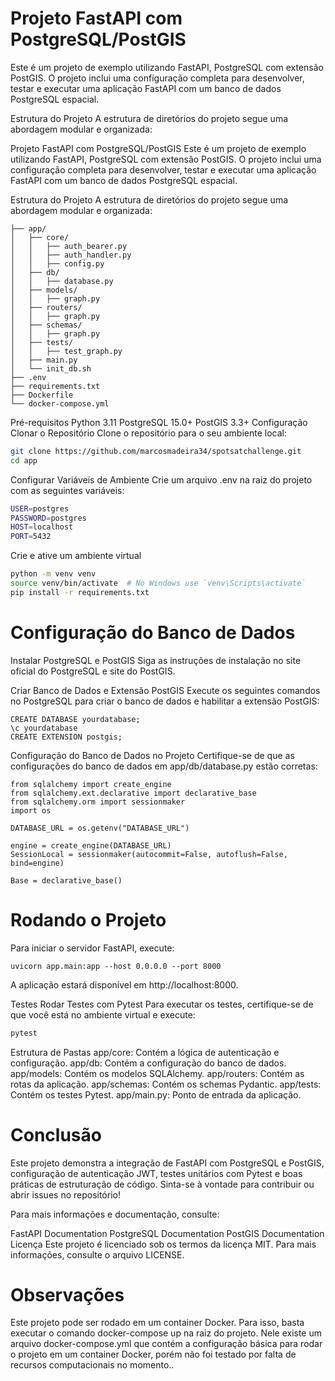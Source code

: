 ﻿# Projeto FastAPI com PostgreSQL/PostGIS

Este é um projeto de exemplo utilizando FastAPI, PostgreSQL com extensão PostGIS. O projeto inclui uma configuração completa para desenvolver, testar e executar uma aplicação FastAPI com um banco de dados PostgreSQL espacial.

Estrutura do Projeto
A estrutura de diretórios do projeto segue uma abordagem modular e organizada:

Projeto FastAPI com PostgreSQL/PostGIS
Este é um projeto de exemplo utilizando FastAPI, PostgreSQL com extensão PostGIS. O projeto inclui uma configuração completa para desenvolver, testar e executar uma aplicação FastAPI com um banco de dados PostgreSQL espacial.

Estrutura do Projeto
A estrutura de diretórios do projeto segue uma abordagem modular e organizada:
```
├── app/
│   ├── core/
│   │   ├── auth_bearer.py
│   │   ├── auth_handler.py
│   │   ├── config.py
│   ├── db/
│   │   ├── database.py
│   ├── models/
│   │   ├── graph.py
│   ├── routers/
│   │   ├── graph.py
│   ├── schemas/
│   │   ├── graph.py
│   ├── tests/
│   │   ├── test_graph.py
│   ├── main.py
│   └── init_db.sh
├── .env
├── requirements.txt
├── Dockerfile
└── docker-compose.yml

```

Pré-requisitos
Python 3.11
PostgreSQL 15.0+
PostGIS 3.3+
Configuração
Clonar o Repositório
Clone o repositório para o seu ambiente local:

```bash
git clone https://github.com/marcosmadeira34/spotsatchallenge.git
cd app
```

Configurar Variáveis de Ambiente
Crie um arquivo .env na raiz do projeto com as seguintes variáveis:

```bash
USER=postgres
PASSWORD=postgres
HOST=localhost
PORT=5432
```

Crie e ative um ambiente virtual

```bash
python -m venv venv
source venv/bin/activate  # No Windows use `venv\Scripts\activate`
pip install -r requirements.txt
```

# Configuração do Banco de Dados
Instalar PostgreSQL e PostGIS
Siga as instruções de instalação no site oficial do PostgreSQL e site do PostGIS.

Criar Banco de Dados e Extensão PostGIS
Execute os seguintes comandos no PostgreSQL para criar o banco de dados e habilitar a extensão PostGIS:

```
CREATE DATABASE yourdatabase;
\c yourdatabase
CREATE EXTENSION postgis;
````

Configuração do Banco de Dados no Projeto
Certifique-se de que as configurações do banco de dados em app/db/database.py estão corretas:

```
from sqlalchemy import create_engine
from sqlalchemy.ext.declarative import declarative_base
from sqlalchemy.orm import sessionmaker
import os

DATABASE_URL = os.getenv("DATABASE_URL")

engine = create_engine(DATABASE_URL)
SessionLocal = sessionmaker(autocommit=False, autoflush=False, bind=engine)

Base = declarative_base()

```

# Rodando o Projeto
Para iniciar o servidor FastAPI, execute:

```
uvicorn app.main:app --host 0.0.0.0 --port 8000

```
A aplicação estará disponível em http://localhost:8000.

Testes
Rodar Testes com Pytest
Para executar os testes, certifique-se de que você está no ambiente virtual e execute:

``` bash
pytest
```

Estrutura de Pastas
app/core: Contém a lógica de autenticação e configuração.
app/db: Contém a configuração do banco de dados.
app/models: Contém os modelos SQLAlchemy.
app/routers: Contém as rotas da aplicação.
app/schemas: Contém os schemas Pydantic.
app/tests: Contém os testes Pytest.
app/main.py: Ponto de entrada da aplicação.

# Conclusão

Este projeto demonstra a integração de FastAPI com PostgreSQL e PostGIS, configuração de autenticação JWT, testes unitários com Pytest e boas práticas de estruturação de código. Sinta-se à vontade para contribuir ou abrir issues no repositório!

Para mais informações e documentação, consulte:

FastAPI Documentation
PostgreSQL Documentation
PostGIS Documentation
Licença
Este projeto é licenciado sob os termos da licença MIT. Para mais informações, consulte o arquivo LICENSE.

# Observações

Este projeto pode ser rodado em um container Docker. Para isso, basta executar o comando docker-compose up na raiz do projeto. Nele existe um arquivo docker-compose.yml que contém a configuração básica para rodar o projeto em um container Docker, porém não foi testado por falta de recursos computacionais no momento..

